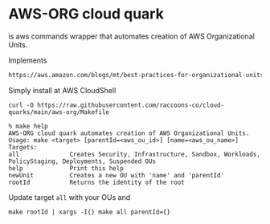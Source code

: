 # AWS-ORG cloud quark
is aws commands wrapper that automates creation of AWS Organizational Units.

Implements
````html
https://aws.amazon.com/blogs/mt/best-practices-for-organizational-units-with-aws-organizations/
````
Simply install at AWS CloudShell
````shell
curl -O https://raw.githubusercontent.com/raccoons-co/cloud-quarks/main/aws-org/Makefile
````
```shell
% make help              
AWS-ORG cloud quark automates creation of AWS Organizational Units.
Usage: make <target> [parentId=<aws_ou_id>] [name=<aws_ou_name>]
Targets:
all              Creates Security, Infrastructure, Sandbox, Workloads, PolicyStaging, Deployments, Suspended OUs
help             Print this help
newUnit          Creates a new OU with 'name' and 'parentId'
rootId           Returns the identity of the root
````
Update target `all` with your OUs and
````shell
make rootId | xargs -I{} make all parentId={}
````